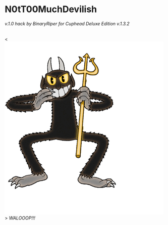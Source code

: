 # N0tT00MuchDevilish  
###### v.1.0 hack by BinaryRiper for Cuphead Deluxe Edition v.1.3.2  
<!--img src=" https://github.com/BinaryRiper/N0tT00MuchDevilish/blob/main/media/icon.png" width="100" height="100"-->
<![alt text](https://github.com/BinaryRiper/N0tT00MuchDevilish/blob/main/media/devilskin.gif)>
*WALOOOP!!!*
